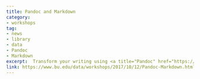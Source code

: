```yaml
---
title: Pandoc and Markdown
category:
- workshops
tag: 
- news
- library
- data
- Pandoc
- Markdown 
excerpt:  Transform your writing using <a title="Pandoc" href="https://pandoc.org/">Pandoc</a> and <a title="Markdown" href="https://en.wikipedia.org/wiki/Markdown">Markdown</a>! In this workshop you'll learn the basics of writing in Markdown - a simple and powerful markdown language - and how to convert your text to html, pdfs, and more using Pandoc. Using these two tools you'll find a new freedom for writing by removing overhead software and working in simple plain text. In this lesson you'll learn&colon;<br><br>+ The working principles for this writing methodology<br>+ The basics of Markdown<br>+ How to use Pandoc<br>+ A few command line basics<br><br><strong>Please arrive with Pandoc installed!</strong> Installation guides and "office hours" for assistance will be provided after registration.<br><br>Join us in Mugar Library's Estin Room (room 302) at 11:00. Space is limited. Attendees will need to bring their own laptop in order to fully participate. <br><br> Date&colon; Oct. 12, 2017 <br> Location&colon; Mugar Library Estin Room (302) <br>Time&colon; 11:00-12:00<br><br> <a class="btn-lg btn-success" role="button" href="https://forms.office.com/Pages/ResponsePage.aspx?id=zDJ91SHBj0iwe9_nBWgMcZ065r6Cdk5BvRcFWPtpp_ZUNkRUQkRDNlM4QTMwT1dLSzVWWVVTRUJUUi4u">Register</a>
link: https://www.bu.edu/data/workshops/2017/10/12/Pandoc-Markdown.html
---
```

